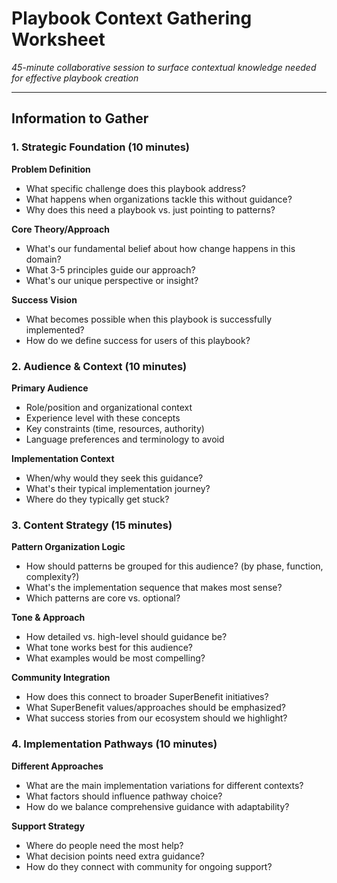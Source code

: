 # Playbook Context Gathering Worksheet

*45-minute collaborative session to surface contextual knowledge needed for effective playbook creation*

---

## Information to Gather

### 1. Strategic Foundation (10 minutes)

**Problem Definition**
- What specific challenge does this playbook address?
- What happens when organizations tackle this without guidance?
- Why does this need a playbook vs. just pointing to patterns?

**Core Theory/Approach**
- What's our fundamental belief about how change happens in this domain?
- What 3-5 principles guide our approach?
- What's our unique perspective or insight?

**Success Vision**
- What becomes possible when this playbook is successfully implemented?
- How do we define success for users of this playbook?

### 2. Audience & Context (10 minutes)

**Primary Audience**
- Role/position and organizational context
- Experience level with these concepts
- Key constraints (time, resources, authority)
- Language preferences and terminology to avoid

**Implementation Context**
- When/why would they seek this guidance?
- What's their typical implementation journey?
- Where do they typically get stuck?

### 3. Content Strategy (15 minutes)

**Pattern Organization Logic**
- How should patterns be grouped for this audience? (by phase, function, complexity?)
- What's the implementation sequence that makes most sense?
- Which patterns are core vs. optional?

**Tone & Approach**
- How detailed vs. high-level should guidance be?
- What tone works best for this audience?
- What examples would be most compelling?

**Community Integration**
- How does this connect to broader SuperBenefit initiatives?
- What SuperBenefit values/approaches should be emphasized?
- What success stories from our ecosystem should we highlight?

### 4. Implementation Pathways (10 minutes)

**Different Approaches**
- What are the main implementation variations for different contexts?
- What factors should influence pathway choice?
- How do we balance comprehensive guidance with adaptability?

**Support Strategy**
- Where do people need the most help?
- What decision points need extra guidance?
- How do they connect with community for ongoing support?